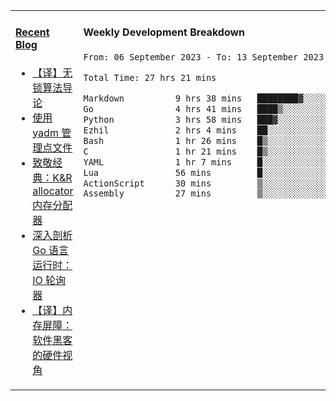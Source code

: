 <table width="960px">
<tr>
<td valign="top" width="50%">

#### <a href="https://www.kongjun18.me" target="_blank">Recent Blog</a>

<!-- BLOG-POST-LIST:START -->
- [【译】无锁算法导论](https://kongjun18.github.io/posts/2023/07/14/)
- [使用 yadm 管理点文件](https://kongjun18.github.io/posts/2023/04/07/)
- [致敬经典：K&amp;R allocator 内存分配器](https://kongjun18.github.io/posts/2022/12/12/)
- [深入剖析 Go 语言运行时：IO 轮询器](https://kongjun18.github.io/posts/2022/11/21/)
- [【译】内存屏障：软件黑客的硬件视角](https://kongjun18.github.io/posts/2022/11/03/)
<!-- BLOG-POST-LIST:END -->

</td>
<td valign="top" width="50%">

#### Weekly Development Breakdown

<!--START_SECTION:waka-->

```txt
From: 06 September 2023 - To: 13 September 2023

Total Time: 27 hrs 21 mins

Markdown          9 hrs 38 mins   ████████▓░░░░░░░░░░░░░░░░   35.26 %
Go                4 hrs 41 mins   ████▒░░░░░░░░░░░░░░░░░░░░   17.15 %
Python            3 hrs 58 mins   ███▓░░░░░░░░░░░░░░░░░░░░░   14.55 %
Ezhil             2 hrs 4 mins    ██░░░░░░░░░░░░░░░░░░░░░░░   07.61 %
Bash              1 hr 26 mins    █▒░░░░░░░░░░░░░░░░░░░░░░░   05.24 %
C                 1 hr 21 mins    █▒░░░░░░░░░░░░░░░░░░░░░░░   04.97 %
YAML              1 hr 7 mins     █░░░░░░░░░░░░░░░░░░░░░░░░   04.13 %
Lua               56 mins         █░░░░░░░░░░░░░░░░░░░░░░░░   03.47 %
ActionScript      30 mins         ▒░░░░░░░░░░░░░░░░░░░░░░░░   01.85 %
Assembly          27 mins         ▒░░░░░░░░░░░░░░░░░░░░░░░░   01.70 %
```

<!--END_SECTION:waka-->
</td>
</tr>

</table>
